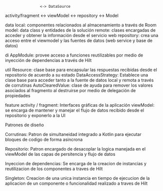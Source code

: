 						                    
								    
					<-> DataSource
activity/fragment <-> viewModel <-> repository
                                        <-> Model



data
    local:	 componentes relacionados al almacenamiento a través de Room
    model:	 data class y entidades de la solución
    remote: clases encargadas de acceder y obtener la información desde el servicio web
    repository: crea una acceso entre el viewmodel y las fuentes de datos (web service y base de datos)

di
    AppModule: provee acceso a funciones reutilizables por medio de inyección de dependencias a través de Hilt

util
    Resource: clase base para encapsular las respuestas recibidas desde el repositorio de acuerdo a su estado
    DataAccessStrategy: Establece una clase base para acceder tanto a la fuente de datos local y remota a través de corrutinas
    AutoClearedValue: clase de ayuda para remover los valores asociados al fragmento al destruirse por medio de delegación de propiedades

feature
    activity / fragment: Interfaces gráficas de la aplicación
    viewModel: se encarga de mantener y manejar el flujo de datos recibido desde el repositorio y exponerlo a la UI


Patrones de diseño

Corrutinas:  Patron de simultaneidad integrado a Kotlin para ejecutar bloques de codigo de forma asincrona

Repositorio: Patron encargado de desacoplar la logica manejada en el viewModel de las capas de persitencia y flujo de datos

Inyeccion de dependencias: Se encarga de la creacion de instancias y reutilizacion de los componentes a traves de Hilt

Singleton: Creacion de una unica instancia en tiempo de ejecucion de la aplicacion de un componente o funcionalidad realizado a traves de Hilt
